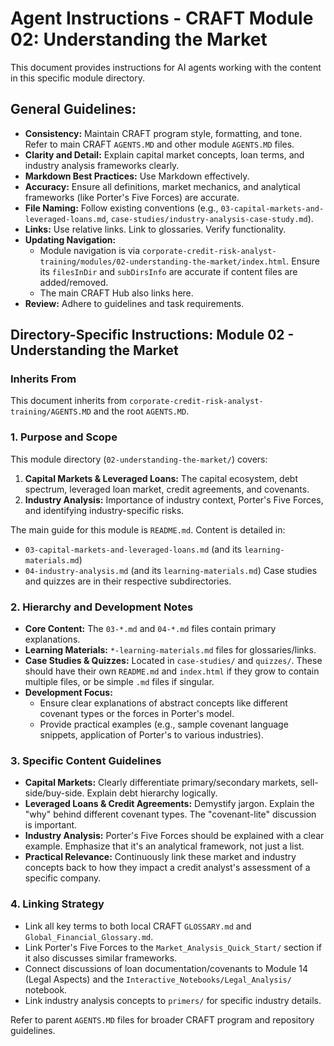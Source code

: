 # Agent Instructions - CRAFT Module 02: Understanding the Market

This document provides instructions for AI agents working with the content in this specific module directory.

## General Guidelines:

*   **Consistency:** Maintain CRAFT program style, formatting, and tone. Refer to main CRAFT `AGENTS.MD` and other module `AGENTS.MD` files.
*   **Clarity and Detail:** Explain capital market concepts, loan terms, and industry analysis frameworks clearly.
*   **Markdown Best Practices:** Use Markdown effectively.
*   **Accuracy:** Ensure all definitions, market mechanics, and analytical frameworks (like Porter's Five Forces) are accurate.
*   **File Naming:** Follow existing conventions (e.g., `03-capital-markets-and-leveraged-loans.md`, `case-studies/industry-analysis-case-study.md`).
*   **Links:** Use relative links. Link to glossaries. Verify functionality.
*   **Updating Navigation:**
    *   Module navigation is via `corporate-credit-risk-analyst-training/modules/02-understanding-the-market/index.html`. Ensure its `filesInDir` and `subDirsInfo` are accurate if content files are added/removed.
    *   The main CRAFT Hub also links here.
*   **Review:** Adhere to guidelines and task requirements.

## Directory-Specific Instructions: Module 02 - Understanding the Market

### Inherits From
This document inherits from `corporate-credit-risk-analyst-training/AGENTS.MD` and the root `AGENTS.MD`.

### 1. Purpose and Scope
This module directory (`02-understanding-the-market/`) covers:
1.  **Capital Markets & Leveraged Loans:** The capital ecosystem, debt spectrum, leveraged loan market, credit agreements, and covenants.
2.  **Industry Analysis:** Importance of industry context, Porter's Five Forces, and identifying industry-specific risks.

The main guide for this module is `README.md`. Content is detailed in:
*   `03-capital-markets-and-leveraged-loans.md` (and its `learning-materials.md`)
*   `04-industry-analysis.md` (and its `learning-materials.md`)
Case studies and quizzes are in their respective subdirectories.

### 2. Hierarchy and Development Notes
*   **Core Content:** The `03-*.md` and `04-*.md` files contain primary explanations.
*   **Learning Materials:** `*-learning-materials.md` files for glossaries/links.
*   **Case Studies & Quizzes:** Located in `case-studies/` and `quizzes/`. These should have their own `README.md` and `index.html` if they grow to contain multiple files, or be simple `.md` files if singular.
*   **Development Focus:**
    *   Ensure clear explanations of abstract concepts like different covenant types or the forces in Porter's model.
    *   Provide practical examples (e.g., sample covenant language snippets, application of Porter's to various industries).

### 3. Specific Content Guidelines
*   **Capital Markets:** Clearly differentiate primary/secondary markets, sell-side/buy-side. Explain debt hierarchy logically.
*   **Leveraged Loans & Credit Agreements:** Demystify jargon. Explain the "why" behind different covenant types. The "covenant-lite" discussion is important.
*   **Industry Analysis:** Porter's Five Forces should be explained with a clear example. Emphasize that it's an analytical framework, not just a list.
*   **Practical Relevance:** Continuously link these market and industry concepts back to how they impact a credit analyst's assessment of a specific company.

### 4. Linking Strategy
*   Link all key terms to both local CRAFT `GLOSSARY.md` and `Global_Financial_Glossary.md`.
*   Link Porter's Five Forces to the `Market_Analysis_Quick_Start/` section if it also discusses similar frameworks.
*   Connect discussions of loan documentation/covenants to Module 14 (Legal Aspects) and the `Interactive_Notebooks/Legal_Analysis/` notebook.
*   Link industry analysis concepts to `primers/` for specific industry details.

Refer to parent `AGENTS.MD` files for broader CRAFT program and repository guidelines.
